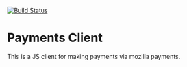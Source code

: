 [![Build Status](https://travis-ci.org/mozilla/payments-client.svg)](https://travis-ci.org/mozilla/payments-client)

# Payments Client

This is a JS client for making payments via mozilla payments.

